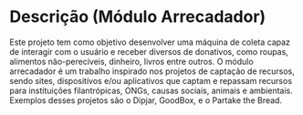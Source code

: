 # Descrição (Módulo Arrecadador)
Este projeto tem como objetivo desenvolver uma máquina de coleta capaz de interagir com o usuário e receber diversos de donativos, como roupas, alimentos não-perecíveis, dinheiro, livros entre outros.
O módulo arrecadador é um trabalho inspirado nos projetos de captação de recursos, sendo sites, dispositívos e/ou aplicativos que captam e repassam recursos para instituições filantrópicas, ONGs, 
causas sociais, animais e ambientais. Exemplos desses projetos são o Dipjar, GoodBox, e o Partake the Bread. 
